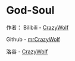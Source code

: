 # God-Soul

作者：
Bilibili - [CrazyWolf](https://space.bilibili.com/1757828105?spm_id_from=333.1007.0.0)

Github - [mrCrazyWolf](https://github.com/mrCrazyWolf)

洛谷 - [CrazyWolf](https://luogu.com.cn/user/509154)

